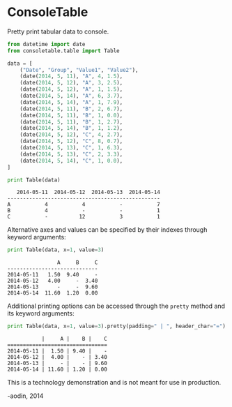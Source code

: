 ConsoleTable
============

Pretty print tabular data to console.

```python
from datetime import date
from consoletable.table import Table

data = [
    ("Date", "Group", "Value1", "Value2"),
    (date(2014, 5, 11), "A", 4, 1.5),
    (date(2014, 5, 12), "A", 3, 2.5),
    (date(2014, 5, 12), "A", 1, 1.5),
    (date(2014, 5, 14), "A", 6, 3.7),
    (date(2014, 5, 14), "A", 1, 7.9),
    (date(2014, 5, 11), "B", 2, 6.7),
    (date(2014, 5, 11), "B", 1, 0.0),
    (date(2014, 5, 11), "B", 1, 2.7),
    (date(2014, 5, 14), "B", 1, 1.2),
    (date(2014, 5, 12), "C", 4, 2.7),
    (date(2014, 5, 12), "C", 8, 0.7),
    (date(2014, 5, 13), "C", 1, 6.3),
    (date(2014, 5, 13), "C", 2, 3.3),
    (date(2014, 5, 14), "C", 1, 0.0),
]

print Table(data)
```

       2014-05-11  2014-05-12  2014-05-13  2014-05-14
    -------------------------------------------------
    A           4           4           -           7
    B           4           -           -           1
    C           -          12           3           1


Alternative axes and values can be specified by their indexes through keyword arguments:

```python
print Table(data, x=1, value=3)
```

                    A     B     C
    -----------------------------
    2014-05-11   1.50  9.40     -
    2014-05-12   4.00     -  3.40
    2014-05-13      -     -  9.60
    2014-05-14  11.60  1.20  0.00


Additional printing options can be accessed through the `pretty` method and its keyword arguments:

```python
print Table(data, x=1, value=3).pretty(padding=" | ", header_char="=")
```

               |     A |    B |    C
    ================================
    2014-05-11 |  1.50 | 9.40 |    -
    2014-05-12 |  4.00 |    - | 3.40
    2014-05-13 |     - |    - | 9.60
    2014-05-14 | 11.60 | 1.20 | 0.00


This is a technology demonstration and is not meant for use in production.

-aodin, 2014

